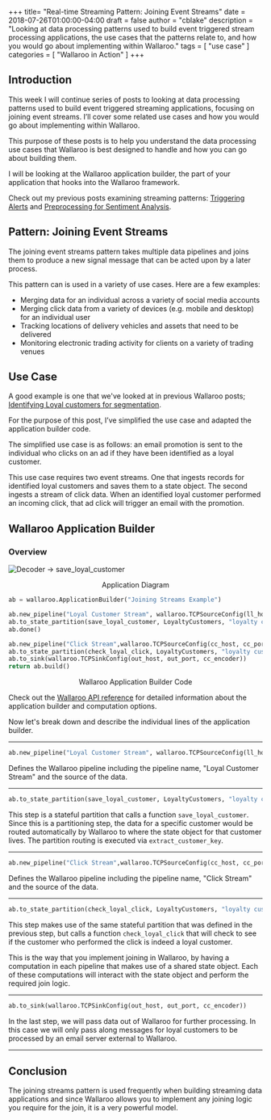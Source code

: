 +++
title= "Real-time Streaming Pattern: Joining Event Streams"
date = 2018-07-26T01:00:00-04:00
draft = false
author = "cblake"
description = "Looking at data processing patterns used to build event triggered stream processing applications, the use cases that the patterns relate to, and how you would go about implementing within Wallaroo."
tags = [
    "use case"
]
categories = [
    "Wallaroo in Action"
]
+++

## Introduction

This week I will continue series of posts to looking at data processing patterns used to build event triggered streaming applications, focusing on joining event streams. I’ll cover some related use cases and how you would go about implementing within Wallaroo.

This purpose of these posts is to help you understand the data processing use cases that Wallaroo is best designed to handle and how you can go about building them.

I will be looking at the Wallaroo application builder, the part of your application that hooks into the Wallaroo framework.

Check out my previous posts examining streaming patterns: [Triggering Alerts](https://blog.wallaroolabs.com/2018/06/real-time-streaming-pattern-triggering-alerts/) and [Preprocessing for Sentiment Analysis](https://blog.wallaroolabs.com/2018/06/real-time-streaming-pattern-preprocessing-for-sentiment-analysis/).

## Pattern: Joining Event Streams

The joining event streams pattern takes multiple data pipelines and joins them to produce a new signal message that can be acted upon by a later process.

This pattern can is used in a variety of use cases.  Here are a few examples:

+ Merging data for an individual across a variety of social media accounts
+ Merging click data from a variety of devices (e.g. mobile and desktop) for an individual user
+ Tracking locations of delivery vehicles and assets that need to be delivered
+ Monitoring electronic trading activity for clients on a variety of trading venues

## Use Case
A good example is one that we've looked at in previous Wallaroo posts; [Identifying Loyal customers for segmentation](https://blog.wallaroolabs.com/2018/07/event-triggered-customer-segmentation/).

For the purpose of this post, I’ve simplified the use case and adapted the application builder code.

The simplified use case is as follows: an email promotion is sent to the individual who clicks on an ad if they have been identified as a loyal customer.

This use case requires two event streams.  One that ingests records for identified loyal customers and saves them to a state object.  The second ingests a stream of click data.  When an identified loyal customer performed an incoming click, that ad click will trigger an email with the promotion.

## Wallaroo Application Builder

### Overview

![Decoder -> save_loyal_customer](/images/post/real-time-streaming-pattern-streaming-joins/image1.png)
<center>Application Diagram</center>


```python
ab = wallaroo.ApplicationBuilder("Joining Streams Example")

ab.new_pipeline("Loyal Customer Stream", wallaroo.TCPSourceConfig(ll_host, ll_port, ll_decoder))
ab.to_state_partition(save_loyal_customer, LoyaltyCustomers, "loyalty customers", extract_customer_key)
ab.done()

ab.new_pipeline("Click Stream",wallaroo.TCPSourceConfig(cc_host, cc_port, cc_decoder))
ab.to_state_partition(check_loyal_click, LoyaltyCustomers, "loyalty customers", extract_customer_key)
ab.to_sink(wallaroo.TCPSinkConfig(out_host, out_port, cc_encoder))
return ab.build()
```
<center>Wallaroo Application Builder Code</center>


Check out the [Wallaroo API reference](https://docs.wallaroolabs.com/book/python/api.html#applicationbuilder) for detailed information about the application builder and computation options.

Now let's break down and describe the individual lines of the application builder.

---

```python
ab.new_pipeline("Loyal Customer Stream", wallaroo.TCPSourceConfig(ll_host, ll_port, ll_decoder))
```

Defines the Wallaroo pipeline including the pipeline name, "Loyal Customer Stream" and the source of the data.

---

```python
ab.to_state_partition(save_loyal_customer, LoyaltyCustomers, "loyalty customers", extract_customer_key)
```

This step is a stateful partition that calls a function `save_loyal_customer`. Since this is a partitioning step, the data for a specific customer would be routed automatically by Wallaroo to where the state object for that customer lives. The partition routing is executed via `extract_customer_key`.

---

```python
ab.new_pipeline("Click Stream",wallaroo.TCPSourceConfig(cc_host, cc_port, cc_decoder))
```

Defines the Wallaroo pipeline including the pipeline name, "Click Stream" and the source of the data.

---

```python
ab.to_state_partition(check_loyal_click, LoyaltyCustomers, "loyalty customers", extract_customer_key, initial_partitions)
```

This step makes use of the same stateful partition that was defined in the previous step, but calls a function `check_loyal_click` that will check to see if the customer who performed the click is indeed a loyal customer.

This is the way that you implement joining in Wallaroo, by having a computation in each pipeline that makes use of a shared state object. Each of these computations will interact with the state object and perform the required join logic.

---

```python
ab.to_sink(wallaroo.TCPSinkConfig(out_host, out_port, cc_encoder))
```

In the last step, we will pass data out of Wallaroo for further processing.  In this case we will only pass along messages for loyal customers to be processed by an email server external to Wallaroo.

---

## Conclusion
The joining streams pattern is used frequently when building streaming data applications and since Wallaroo allows you to implement any joining logic you require for the join, it is a very powerful model.




